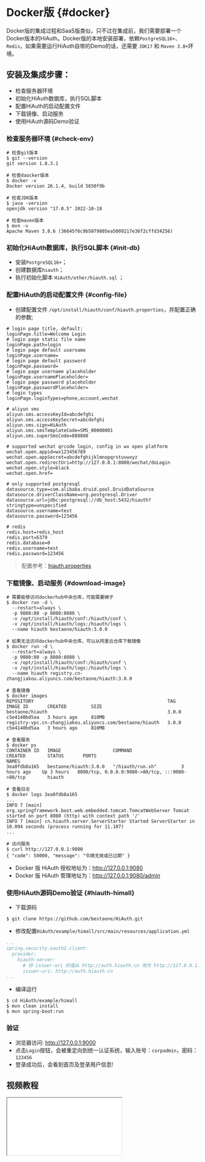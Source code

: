 # Docker版 {#docker}
Docker版的集成过程和SaaS版类似，只不过在集成前，我们需要部署一个Docker版本的HiAuth。Docker版的本地安装部署，依赖`PostgreSQL16+`、`Redis`，如果需要运行HiAuth自带的Demo的话，还需要 `JDK17` 和 `Maven 3.8+`环境。

## 安装及集成步骤：
- 检查服务器环境
- 初始化HiAuth数据库，执行SQL脚本
- 配置HiAuth的启动配置文件
- 下载镜像、启动服务
- 使用HiAuth源码Demo验证

### 检查服务器环境 {#check-env}
```shell
# 检查git版本
$ git --version
git version 1.8.3.1

# 检查daocker版本
$ docker -v
Docker version 26.1.4, build 5650f9b

# 检查JDK版本
$ java -version
openjdk version "17.0.5" 2022-10-18

# 检查maven版本
$ mvn -v
Apache Maven 3.8.6 (36645f6c9b5079805ea5009217e36f2cffd34256)
```

### 初始化HiAuth数据库，执行SQL脚本 {#init-db}
- 安装`PostgreSQL16+`；
- 创建数据库`hiauth`；
- 执行初始化脚本 `HiAuth/other/hiauth.sql` ；

### 配置HiAuth的启动配置文件 {#config-file}
- 创建配置文件 `/opt/install/hiauth/conf/hiauth.properties`，并配置正确的参数;
```properties [hiauth.properties]
# login page title, default:
loginPage.title=Welcome Login
# login page static file name
loginPage.path=login
# login page default username
loginPage.username=
# login page default password
loginPage.password=
# login page username placeholder
loginPage.usernamePlaceholder=
# login page password placeholder
loginPage.passwordPlaceholder=
# login types
loginPage.loginTypes=phone,account,wechat

# aliyun sms
aliyun.sms.accessKeyId=abcdefghi
aliyun.sms.accessKeySecret=abcdefghi
aliyun.sms.sign=HiAuth
aliyun.sms.smsTemplateCode=SMS_00000001
aliyun.sms.superSmsCode=888888

# supported wechat qrcode login, config in wx open platform
wechat.open.appid=wx123456789
wechat.open.appSecret=abcdefghijklmnopqrstuvwxyz
wechat.open.redirectUri=http://127.0.0.1:8080/wechat/doLogin
wechat.open.style=black
wechat.open.href=

# only supported postgresql
datasource.type=com.alibaba.druid.pool.DruidDataSource
datasource.driverClassName=org.postgresql.Driver
datasource.url=jdbc:postgresql://db_host:5432/hiauth?stringtype=unspecified
datasource.username=test
datasource.password=123456

# redis
redis.host=redis_host
redis.port=6379
redis.database=0
redis.username=test
redis.password=123456
```
> 配置参考：[hiauth.properties](https://github.com/bestaone/HiAuth/blob/master/other/hiauth.properties)

### 下载镜像、启动服务 {#download-image}
```shell
# 需要能够访问dockerhub中央仓库，可能需要梯子
$ docker run -d \
  --restart=always \
  -p 9080:80 -p 8080:8080 \
  -v /opt/install/hiauth/conf:/hiauth/conf \
  -v /opt/install/hiauth/logs:/hiauth/logs \
  --name hiauth bestaone/hiauth:3.0.0
  
# 如果无法访问dockerhub中央仓库，可以从阿里云仓库下载镜像
$ docker run -d \
  --restart=always \
  -p 9080:80 -p 8080:8080 \
  -v /opt/install/hiauth/conf:/hiauth/conf \
  -v /opt/install/hiauth/logs:/hiauth/logs \
  --name hiauth registry.cn-zhangjiakou.aliyuncs.com/bestaone/hiauth:3.0.0
  
# 查看镜像  
$ docker images
REPOSITORY                                                 TAG           IMAGE ID       CREATED         SIZE
bestaone/hiauth                                            3.0.0         c5e4140bd5aa   3 hours ago     810MB
registry-vpc.cn-zhangjiakou.aliyuncs.com/bestaone/hiauth   3.0.0         c5e4140bd5aa   3 hours ago     810MB

# 查看服务
$ docker ps
CONTAINER ID   IMAGE                   COMMAND                  CREATED        STATUS       PORTS                                                  NAMES
3ea0fdb8a165   bestaone/hiauth:3.0.0   "/hiauth/run.sh"         3 hours ago    Up 3 hours   8080/tcp, 0.0.0.0:9080->80/tcp, :::9080->80/tcp        hiauth

# 查看日志
$ docker logs 3ea0fdb8a165
...
INFO 7 [main] org.springframework.boot.web.embedded.tomcat.TomcatWebServer Tomcat started on port 8080 (http) with context path '/'
INFO 7 [main] cn.hiauth.server.ServerStarter Started ServerStarter in 10.094 seconds (process running for 11.107)
...

# 访问服务
$ curl http://127.0.0.1:9080
{ "code": 50000, "message": "令牌无效或已过期" }
```
- Docker 版 HiAuth 授权地址为：http://127.0.0.1:9080
- Docker 版 HiAuth 管理地址为：http://127.0.0.1:9080/admin

### 使用HiAuth源码Demo验证 {#hiauth-himall}
- 下载源码
```shell
$ git clone https://github.com/bestaone/HiAuth.git
```
- 修改配置`HiAuth/example/himall/src/main/resources/application.yml`
```yaml
...
spring.security.oauth2.client:
  provider:
    hiauth-server:
      # 将 issuer-uri 的值从 http://auth.hiauth.cn 改为 http://127.0.0.1:9080
      issuer-uri: http://auth.hiauth.cn
...
```
- 编译运行
```shell
$ cd HiAuth/example/himall
$ mvn clean install
$ mvn spring-boot:run
```

### 验证
- 浏览器访问: http://127.0.0.1:9000
- 点击`Login`按钮，会被重定向到统一认证系统，输入账号：`corpadmin`，密码：`123456`
- 登录成功后，会看到首页及登录用户信息!

## 视频教程
<iframe src="//player.bilibili.com/player.html?bvid=BV14hZEYmEEq&page=1" allowfullscreen></iframe>
